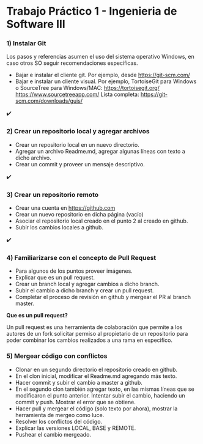 # Trabajo Práctico 1 - Ingenieria de Software III

### 1) Instalar Git

Los pasos y referencias asumen el uso del sistema operativo Windows, en caso otros SO seguir recomendaciones específicas.

- Bajar e instalar el cliente git. Por ejemplo, desde https://git-scm.com/
- Bajar e instalar un cliente visual. Por ejemplo, TortoiseGit para Windows o SourceTree para Windows/MAC:
https://tortoisegit.org/
https://www.sourcetreeapp.com/
Lista completa: https://git-scm.com/downloads/guis/

:heavy_check_mark:

### 2) Crear un repositorio local y agregar archivos
- Crear un repositorio local en un nuevo directorio.
- Agregar un archivo Readme.md, agregar algunas líneas con texto a dicho archivo.
- Crear un commit y proveer un mensaje descriptivo.

:heavy_check_mark:

### 3) Crear un repositorio remoto
- Crear una cuenta en https://github.com
- Crear un nuevo repositorio en dicha página (vacío)
- Asociar el repositorio local creado en el punto 2 al creado en github.
- Subir los cambios locales a github.

:heavy_check_mark:

### 4) Familiarizarse con el concepto de Pull Request

- Para algunos de los puntos proveer imágenes.
- Explicar que es un pull request.
- Crear un branch local y agregar cambios a dicho branch.
- Subir el cambio a dicho branch y crear un pull request.
- Completar el proceso de revisión en github y mergear el PR al branch master.

**Que es un pull request?**

Un pull request es una herramienta de colaboración que permite a los autores de un fork solicitar permiso al propietario de un repositorio para poder combinar los cambios realizados a una rama en especifico.

### 5) Mergear código con conflictos

- Clonar en un segundo directorio el repositorio creado en github.
- En el clon inicial, modificar el Readme.md agregando más texto.
- Hacer commit y subir el cambio a master a github.
- En el segundo clon también agregar texto, en las mismas líneas que se modificaron el punto anterior.
Intentar subir el cambio, haciendo un commit y push. Mostrar el error que se obtiene.
- Hacer pull y mergear el código (solo texto por ahora), mostrar la herramienta de mergeo como luce.
- Resolver los conflictos del código.
- Explicar las versiones LOCAL, BASE y REMOTE.
- Pushear el cambio mergeado.

